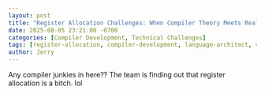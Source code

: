 ```yaml
---
layout: post
title: "Register Allocation Challenges: When Compiler Theory Meets Reality"
date: 2025-08-05 23:21:00 -0700
categories: [Compiler Development, Technical Challenges]
tags: [register-allocation, compiler-development, language-architect, vm-implementation, compiler-theory, technical-challenges]
author: Jerry
---
```


Any compiler junkies in here?? The team is finding out that register allocation is a bitch. lol
